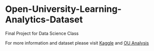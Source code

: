 # Open-University-Learning-Analytics-Dataset
Final Project for Data Science Class

For more information and dataset please visit [Kaggle](https://www.kaggle.com/datasets/rocki37/open-university-learning-analytics-dataset) and [OU Analysis](https://analyse.kmi.open.ac.uk/open_dataset)
